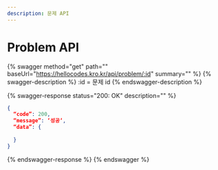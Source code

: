 ```yaml
---
description: 문제 API
---
```


# Problem API

{% swagger method="get" path="" baseUrl="https://hellocodes.kro.kr/api/problem/:id" summary="" %}
{% swagger-description %}
:id = 문제 id
{% endswagger-description %}

{% swagger-response status="200: OK" description="" %}
```json
{
  “code”: 200,
  “message”: ‘성공‘,
  “data”: {
    
  }
}
```
{% endswagger-response %}
{% endswagger %}
